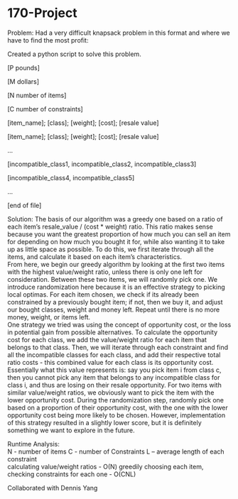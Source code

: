 # 170-Project

Problem:  Had a very difficult knapsack problem in this format and where we have to find the most profit:

Created a python script to solve this problem.

[P pounds]

[M dollars]

[N number of items]

[C number of constraints]

[item_name]; [class]; [weight]; [cost]; [resale value]

[item_name]; [class]; [weight]; [cost]; [resale value] 

...

[incompatible_class1, incompatible_class2, incompatible_class3]

[incompatible_class4, incompatible_class5]

...

[end of file]

Solution:
The basis of our algorithm was a greedy one based on a ratio of each item’s resale_value / (cost * weight) ratio. 
This ratio makes sense because you want the greatest proportion of how much you can sell an item for depending on how much you bought it for, while also wanting it to take up as little space as possible. 
To do this, we first iterate through all the items, and calculate it based on each item’s characteristics.   
From here, we begin our greedy algorithm by looking at the first two items with the highest value/weight ratio, unless there is only one left for consideration. 
Between these two items, we will randomly pick one. 
We introduce randomization here because it is an effective strategy to picking local optimas. 
For each item chosen, we check if its already been constrained by a previously bought item; if not, then we buy it, and adjust our bought classes, weight and money left. 
Repeat until there is no more money, weight, or items left.   
One strategy we tried was using the concept of opportunity cost, or the loss in potential gain from possible alternatives. 
To calculate the opportunity cost for each class, we add the value/weight ratio for each item that belongs to that class. 
Then, we will iterate through each constraint and find all the incompatible classes for each class, and add their respective total ratio costs - this combined value for each class is its opportunity cost. 
Essentially what this value represents is: say you pick item i from class c, then you cannot pick any item that belongs to any incompatible class for class i, and thus are losing on their resale opportunity. 
For two items with similar value/weight ratios, we obviously want to pick the item with the lower opportunity cost. 
During the randomization step, randomly pick one based on a proportion of their opportunity cost, with the one with the lower opportunity cost being more likely to be chosen. 
However, implementation of this strategy resulted in a slightly lower score, but it is definitely something we want to explore in the future.   

Runtime Analysis:   
N - number of items C - number of Constraints L – average length of each constraint  
calculating value/weight ratios - O(N) greedily choosing each item, checking constraints for each one - O(CNL) 

Collaborated with Dennis Yang
